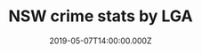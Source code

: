 ---
bylines: "Martin Banks"
capi: "5483a903c2256fe1faa915ec38a171c3"
date: "2019-05-07T14:00:00.000Z"
description: ""
preview: "https://d2n6ofw4o746cn.cloudfront.net/T3Interactives/2019/ned-0285-nsw-suburb-crime-stats-phase1/dist/PROD/efcf37e0a1f720e2bc56dfcb8fa0caea.html"
slug: "nsw-crime-stats-by-lga"
tech: "vue.js, chart.js"
thumb: ""
title: "NSW crime stats by LGA"
---